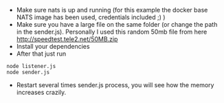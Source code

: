 - Make sure nats is up and running (for this example the docker base NATS image has been used, credentials included ;) )
- Make sure you have a large file on the same folder (or change the path in the sender.js). Personally I used this random 50mb file from here http://speedtest.tele2.net/50MB.zip
- Install your dependencies
- After that just run

```
node listener.js
node sender.js
```

- Restart several times sender.js process, you will see how the memory increases crazily.
